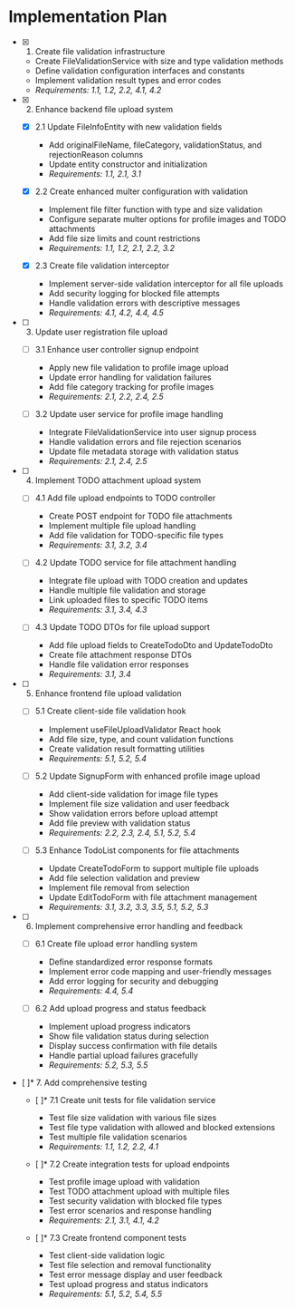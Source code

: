 # Implementation Plan

- [x] 1. Create file validation infrastructure
  - Create FileValidationService with size and type validation methods
  - Define validation configuration interfaces and constants
  - Implement validation result types and error codes
  - _Requirements: 1.1, 1.2, 2.2, 4.1, 4.2_

- [x] 2. Enhance backend file upload system
  - [x] 2.1 Update FileInfoEntity with new validation fields
    - Add originalFileName, fileCategory, validationStatus, and rejectionReason columns
    - Update entity constructor and initialization
    - _Requirements: 1.1, 2.1, 3.1_

  - [x] 2.2 Create enhanced multer configuration with validation
    - Implement file filter function with type and size validation
    - Configure separate multer options for profile images and TODO attachments
    - Add file size limits and count restrictions
    - _Requirements: 1.1, 1.2, 2.1, 2.2, 3.2_

  - [x] 2.3 Create file validation interceptor
    - Implement server-side validation interceptor for all file uploads
    - Add security logging for blocked file attempts
    - Handle validation errors with descriptive messages
    - _Requirements: 4.1, 4.2, 4.4, 4.5_

- [ ] 3. Update user registration file upload
  - [ ] 3.1 Enhance user controller signup endpoint
    - Apply new file validation to profile image upload
    - Update error handling for validation failures
    - Add file category tracking for profile images
    - _Requirements: 2.1, 2.2, 2.4, 2.5_

  - [ ] 3.2 Update user service for profile image handling
    - Integrate FileValidationService into user signup process
    - Handle validation errors and file rejection scenarios
    - Update file metadata storage with validation status
    - _Requirements: 2.1, 2.4, 2.5_

- [ ] 4. Implement TODO attachment upload system
  - [ ] 4.1 Add file upload endpoints to TODO controller
    - Create POST endpoint for TODO file attachments
    - Implement multiple file upload handling
    - Add file validation for TODO-specific file types
    - _Requirements: 3.1, 3.2, 3.4_

  - [ ] 4.2 Update TODO service for file attachment handling
    - Integrate file upload with TODO creation and updates
    - Handle multiple file validation and storage
    - Link uploaded files to specific TODO items
    - _Requirements: 3.1, 3.4, 4.3_

  - [ ] 4.3 Update TODO DTOs for file upload support
    - Add file upload fields to CreateTodoDto and UpdateTodoDto
    - Create file attachment response DTOs
    - Handle file validation error responses
    - _Requirements: 3.1, 3.4_

- [ ] 5. Enhance frontend file upload validation
  - [ ] 5.1 Create client-side file validation hook
    - Implement useFileUploadValidator React hook
    - Add file size, type, and count validation functions
    - Create validation result formatting utilities
    - _Requirements: 5.1, 5.2, 5.4_

  - [ ] 5.2 Update SignupForm with enhanced profile image upload
    - Add client-side validation for image file types
    - Implement file size validation and user feedback
    - Show validation errors before upload attempt
    - Add file preview with validation status
    - _Requirements: 2.2, 2.3, 2.4, 5.1, 5.2, 5.4_

  - [ ] 5.3 Enhance TodoList components for file attachments
    - Update CreateTodoForm to support multiple file uploads
    - Add file selection validation and preview
    - Implement file removal from selection
    - Update EditTodoForm with file attachment management
    - _Requirements: 3.1, 3.2, 3.3, 3.5, 5.1, 5.2, 5.3_

- [ ] 6. Implement comprehensive error handling and feedback
  - [ ] 6.1 Create file upload error handling system
    - Define standardized error response formats
    - Implement error code mapping and user-friendly messages
    - Add error logging for security and debugging
    - _Requirements: 4.4, 5.4_

  - [ ] 6.2 Add upload progress and status feedback
    - Implement upload progress indicators
    - Show file validation status during selection
    - Display success confirmation with file details
    - Handle partial upload failures gracefully
    - _Requirements: 5.2, 5.3, 5.5_

- [ ]* 7. Add comprehensive testing
  - [ ]* 7.1 Create unit tests for file validation service
    - Test file size validation with various file sizes
    - Test file type validation with allowed and blocked extensions
    - Test multiple file validation scenarios
    - _Requirements: 1.1, 1.2, 2.2, 4.1_

  - [ ]* 7.2 Create integration tests for upload endpoints
    - Test profile image upload with validation
    - Test TODO attachment upload with multiple files
    - Test security validation with blocked file types
    - Test error scenarios and response handling
    - _Requirements: 2.1, 3.1, 4.1, 4.2_

  - [ ]* 7.3 Create frontend component tests
    - Test client-side validation logic
    - Test file selection and removal functionality
    - Test error message display and user feedback
    - Test upload progress and status indicators
    - _Requirements: 5.1, 5.2, 5.4, 5.5_